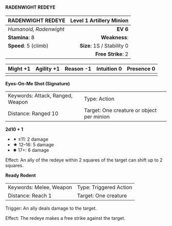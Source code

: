 #### RADENWIGHT REDEYE

| RADENWIGHT REDEYE      | **Level 1 Artillery Minion** |
| :--------------------- | ---------------------------: |
| *Humanoid, Radenwight* |                     **EV 6** |
| **Stamina**: 8         |                **Weakness**: |
| **Speed**: 5 (climb)   |   **Size**: 1S / Stability 0 |
|                        |           **Free Strike**: 2 |

| **Might** +1 | **Agility** +1 | **Reason** -1 | **Intuition** 0 | **Presence** 0 |
| ------------ | -------------- | ------------- | --------------- | -------------- |
|              |                |               |                 |                |

**Eyes-On-Me Shot (Signature)**

|                                  |                                           |
| :------------------------------- | :---------------------------------------- |
| Keywords: Attack, Ranged, Weapon | Type: Action                              |
| Distance: Ranged 10              | Target: One creature or object per minion |

**2d10 + 1**

- ✦ ≤11: 2 damage
- ★ 12–16: 5 damage
- ✸ 17+: 6 damage

Effect: An ally of the redeye within 2 squares of the target can shift up to 2 squares.

**Ready Rodent**

|                         |                        |
| :---------------------- | :--------------------- |
| Keywords: Melee, Weapon | Type: Triggered Action |
| Distance: Reach 1       | Target: One creature   |

Trigger: An ally deals damage to the target.

Effect: The redeye makes a free strike against the target.
